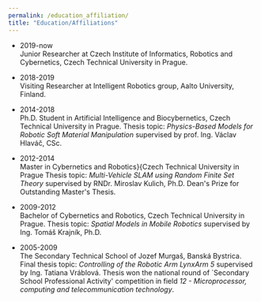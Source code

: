 ```yaml
---
permalink: /education_affiliation/
title: "Education/Affiliations"
---
```


* 2019-now <br>
    Junior Researcher at Czech Institute of Informatics, Robotics and Cybernetics, Czech Technical University in Prague.

* 2018-2019 <br>
    Visiting Researcher at Intelligent Robotics group, Aalto University, Finland.

* 2014-2018 <br>
    Ph.D. Student in Artificial Intelligence and Biocybernetics, Czech Technical University in Prague.
    Thesis topic: *Physics-Based Models for Robotic Soft Material Manipulation* supervised by prof. Ing. Václav Hlaváč, CSc.

* 2012-2014 <br>
    Master in Cybernetics and Robotics}{Czech Technical University in Prague
    Thesis topic: *Multi-Vehicle SLAM using Random Finite Set Theory* supervised by RNDr. Miroslav Kulich, Ph.D.
    Dean's Prize for Outstanding Master's Thesis.

* 2009-2012 <br>
    Bachelor of Cybernetics and Robotics, Czech Technical University in Prague.
    Thesis topic: *Spatial Models in Mobile Robotics* supervised by Ing. Tomáš Krajník, Ph.D.

* 2005-2009 <br>
    The Secondary Technical School of Jozef Murgaš, Banská Bystrica.
    Final thesis topic: *Controlling of the Robotic Arm LynxArm 5* supervised by Ing. Tatiana Vráblová.
    Thesis won the national round of `Secondary School Professional Activity' competition in field
    *12 - Microprocessor, computing and telecommunication technology*.
